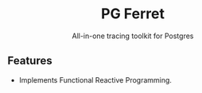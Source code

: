 <div align="center">

# PG Ferret

All-in-one tracing toolkit for Postgres

</div>

## Features

- Implements Functional Reactive Programming.
